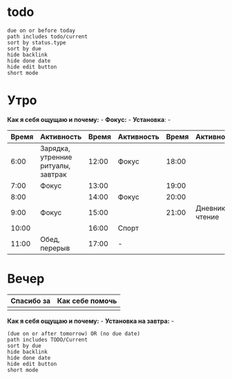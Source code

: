 # todo
```tasks
due on or before today
path includes todo/current
sort by status.type
sort by due
hide backlink
hide done date
hide edit button
short mode
```
# Утро
**Как я себя ощущаю и почему:** -
**Фокус:** -
**Установка**: -

| Время | Активность                         | Время | Активность | Время | Активность     |
| ----- | ---------------------------------- | ----- | ---------- | ----- | -------------- |
| 6:00  | Зарядка, утренние ритуалы, завтрак | 12:00 | Фокус      | 18:00 |                |
| 7:00  | Фокус                              | 13:00 |            | 19:00 |                |
| 8:00  |                                    | 14:00 | Фокус      | 20:00 |                |
| 9:00  | Фокус                              | 15:00 |            | 21:00 | Дневник/чтение |
| 10:00 |                                    | 16:00 | Спорт      |       |                |
| 11:00 | Обед, перерыв                      | 17:00 | -          |       |                |

# Вечер

| Спасибо за | Как себе помочь |
| ---------- | --------------- |
|            |                 |
**Как я себя ощущаю и почему:** -
**Установка на завтра:** -
```tasks
(due on or after tomorrow) OR (no due date)
path includes TODO/Current
sort by due
hide backlink
hide done date
hide edit button
short mode
```
